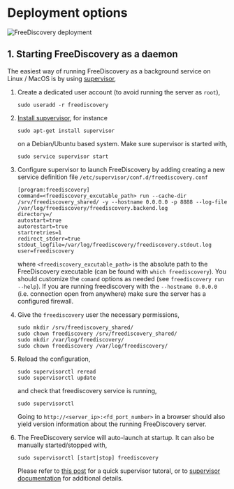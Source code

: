 # Deployment options


![FreeDiscovery deployment](../_static/FreeDiscovery_infra.png)


## 1. Starting FreeDiscovery as a daemon

The easiest way of running FreeDiscovery as a background service on Linux / MacOS is by using [supervisor](http://supervisord.org/index.html),

 1. Create a dedicated user account (to avoid running the server as `root`),
    ```
    sudo useradd -r freediscovery
    ```
 2. [Install supvervisor](http://supervisord.org/installing.html#installing-a-distribution-package), for instance
    ```
    sudo apt-get install supervisor
    ```
    on a Debian/Ubuntu based system. Make sure supervisor is started with,
    ```
    sudo service supervisor start
    ```
    
 3. Configure supervisor to launch FreeDiscovery by adding creating a new service definition file `/etc/supervisor/conf.d/freediscovery.conf`
    ```
    [program:freediscovery]
    command=<freediscovery_excutable_path> run --cache-dir /srv/freediscovery_shared/ -y --hostname 0.0.0.0 -p 8888 --log-file /var/log/freediscovery/freediscovery.backend.log
    directory=/
    autostart=true
    autorestart=true
    startretries=1
    redirect_stderr=true
    stdout_logfile=/var/log/freediscovery/freediscovery.stdout.log
    user=freediscovery
    ```
    where `<freediscovery_excutable_path>` is the absolute path to the FreeDiscovery executable (can be found with `which freediscovery`). You should customize the `comand` options as needed (see `freediscovery run --help`). If you are running freediscovery with the `--hostname 0.0.0.0` (i.e. connection open from anywhere) make sure the server has a configured firewall.

 4. Give the `freediscovery` user the necessary permissions,
    ```
    sudo mkdir /srv/freediscovery_shared/
    sudo chown freediscovery /srv/freediscovery_shared/
    sudo mkdir /var/log/freediscovery/
    sudo chown freediscovery /var/log/freediscovery/
    ```

 5. Reload the configuration,
    ```
    sudo supervisorctl reread
    sudo supervisorctl update
    ```
    and check that freediscovery service is running,
    ```
    sudo supervisorctl
    ```
    Going to `http://<server_ip>:<fd_port_number>` in a browser should also yield version information about the running FreeDiscovery server.

 6. The FreeDiscovery service will auto-launch at startup. It can also be manually started/stopped with,
    ```
    sudo supervisorctl [start|stop] freediscovery
    ```
    Please refer to [this post](https://serversforhackers.com/c/monitoring-processes-with-supervisord) for a quick supervisor tutoral, or to [supervisor documentation](http://supervisord.org/index.html) for additional details.






